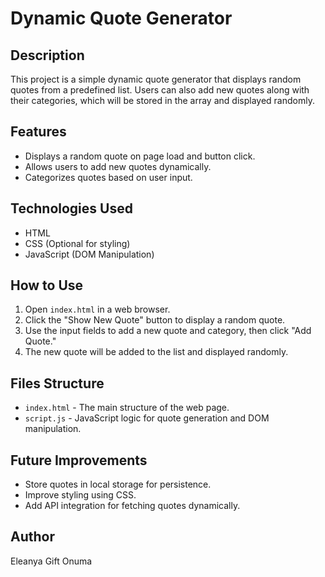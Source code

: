 # Dynamic Quote Generator

## Description
This project is a simple dynamic quote generator that displays random quotes from a predefined list. Users can also add new quotes along with their categories, which will be stored in the array and displayed randomly.

## Features
- Displays a random quote on page load and button click.
- Allows users to add new quotes dynamically.
- Categorizes quotes based on user input.

## Technologies Used
- HTML
- CSS (Optional for styling)
- JavaScript (DOM Manipulation)

## How to Use
1. Open `index.html` in a web browser.
2. Click the "Show New Quote" button to display a random quote.
3. Use the input fields to add a new quote and category, then click "Add Quote."
4. The new quote will be added to the list and displayed randomly.

## Files Structure
- `index.html` - The main structure of the web page.
- `script.js` - JavaScript logic for quote generation and DOM manipulation.

## Future Improvements
- Store quotes in local storage for persistence.
- Improve styling using CSS.
- Add API integration for fetching quotes dynamically.

## Author
Eleanya Gift Onuma


